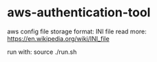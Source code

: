 # aws-authentication-tool

aws config file storage format: INI file
read more: https://en.wikipedia.org/wiki/INI_file

run with: source ./run.sh
